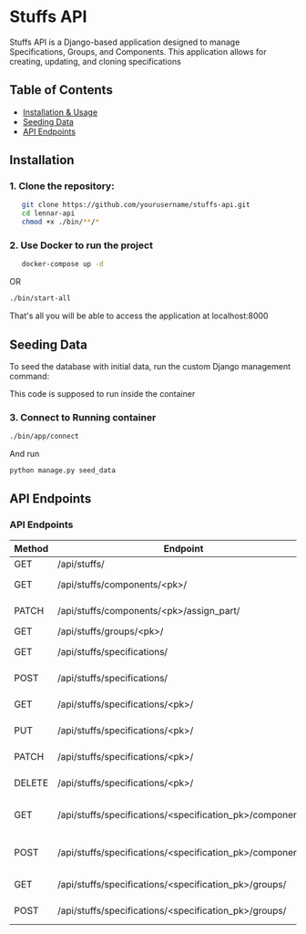 # Stuffs API

Stuffs API is a Django-based application designed to manage Specifications, Groups, and Components. This application allows for creating, updating, and cloning specifications

## Table of Contents

- [Installation & Usage](#installation)
- [Seeding Data](#seeding-data)
- [API Endpoints](#api-endpoints)

## Installation

### 1. **Clone the repository**:
```sh
   git clone https://github.com/yourusername/stuffs-api.git
   cd lennar-api
   chmod +x ./bin/**/*
```

### 2. **Use Docker to run the project**
```sh
   docker-compose up -d
```

OR
```sh
./bin/start-all
```
That's all you will be able to access the application at localhost:8000


## Seeding Data
To seed the database with initial data, run the custom Django management command:

This code is supposed to run inside the container
### 3. Connect to Running container
```sh
./bin/app/connect
```
And run
```sh
python manage.py seed_data
```

## API Endpoints
### API Endpoints

| Method | Endpoint                                                | View                                        | Name                            |
|--------|---------------------------------------------------------|---------------------------------------------|---------------------------------|
| GET    | /api/stuffs/                                            | rest_framework.routers.APIRootView          | api-root                        |
| GET    | /api/stuffs/components/\<pk\>/                            | stuffs.viewsets.ComponentViewSet            | component-detail                |
| PATCH  | /api/stuffs/components/\<pk\>/assign_part/                | stuffs.viewsets.ComponentViewSet            | component-assign-part           |
| GET    | /api/stuffs/groups/\<pk\>/                                | stuffs.viewsets.GroupViewSet                | group-detail                    |
| GET    | /api/stuffs/specifications/                             | stuffs.viewsets.SpecificationViewSet        | specification-list              |
| POST   | /api/stuffs/specifications/                             | stuffs.viewsets.SpecificationViewSet        | specification-list              |
| GET    | /api/stuffs/specifications/\<pk\>/                        | stuffs.viewsets.SpecificationViewSet        | specification-detail            |
| PUT    | /api/stuffs/specifications/\<pk\>/                        | stuffs.viewsets.SpecificationViewSet        | specification-detail            |
| PATCH  | /api/stuffs/specifications/\<pk\>/                        | stuffs.viewsets.SpecificationViewSet        | specification-detail            |
| DELETE | /api/stuffs/specifications/\<pk\>/                        | stuffs.viewsets.SpecificationViewSet        | specification-detail            |
| GET    | /api/stuffs/specifications/\<specification_pk\>/components/ | stuffs.viewsets.NestedSpecificationComponentsViewSet | specification-components-list  |
| POST   | /api/stuffs/specifications/\<specification_pk\>/components/ | stuffs.viewsets.NestedSpecificationComponentsViewSet | specification-components-list  |
| GET    | /api/stuffs/specifications/\<specification_pk\>/groups/   | stuffs.viewsets.NestedSpecificationGroupViewSet | specification-groups-list      |
| POST   | /api/stuffs/specifications/\<specification_pk\>/groups/   | stuffs.viewsets.NestedSpecificationGroupViewSet | specification-groups-list      |
